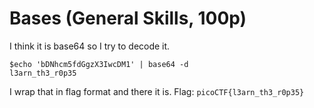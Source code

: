 # Bases (General Skills, 100p)
I think it is base64 so I try to decode it.
```
$echo 'bDNhcm5fdGgzX3IwcDM1' | base64 -d
l3arn_th3_r0p35
```
I wrap that in flag format and there it is.
Flag: `picoCTF{l3arn_th3_r0p35}`
